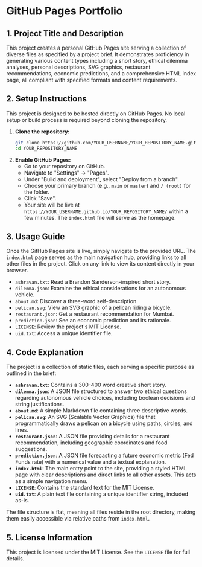 # GitHub Pages Portfolio

## 1. Project Title and Description
This project creates a personal GitHub Pages site serving a collection of diverse files as specified by a project brief. It demonstrates proficiency in generating various content types including a short story, ethical dilemma analyses, personal descriptions, SVG graphics, restaurant recommendations, economic predictions, and a comprehensive HTML index page, all compliant with specified formats and content requirements.

## 2. Setup Instructions
This project is designed to be hosted directly on GitHub Pages. No local setup or build process is required beyond cloning the repository.

1.  **Clone the repository:**
    ```bash
    git clone https://github.com/YOUR_USERNAME/YOUR_REPOSITORY_NAME.git
    cd YOUR_REPOSITORY_NAME
    ```
2.  **Enable GitHub Pages:**
    *   Go to your repository on GitHub.
    *   Navigate to "Settings" -> "Pages".
    *   Under "Build and deployment", select "Deploy from a branch".
    *   Choose your primary branch (e.g., `main` or `master`) and `/ (root)` for the folder.
    *   Click "Save".
    *   Your site will be live at `https://YOUR_USERNAME.github.io/YOUR_REPOSITORY_NAME/` within a few minutes. The `index.html` file will serve as the homepage.

## 3. Usage Guide
Once the GitHub Pages site is live, simply navigate to the provided URL. The `index.html` page serves as the main navigation hub, providing links to all other files in the project. Click on any link to view its content directly in your browser.

*   `ashravan.txt`: Read a Brandon Sanderson-inspired short story.
*   `dilemma.json`: Examine the ethical considerations for an autonomous vehicle.
*   `about.md`: Discover a three-word self-description.
*   `pelican.svg`: View an SVG graphic of a pelican riding a bicycle.
*   `restaurant.json`: Get a restaurant recommendation for Mumbai.
*   `prediction.json`: See an economic prediction and its rationale.
*   `LICENSE`: Review the project's MIT License.
*   `uid.txt`: Access a unique identifier file.

## 4. Code Explanation
The project is a collection of static files, each serving a specific purpose as outlined in the brief:

*   **`ashravan.txt`**: Contains a 300-400 word creative short story.
*   **`dilemma.json`**: A JSON file structured to answer two ethical questions regarding autonomous vehicle choices, including boolean decisions and string justifications.
*   **`about.md`**: A simple Markdown file containing three descriptive words.
*   **`pelican.svg`**: An SVG (Scalable Vector Graphics) file that programmatically draws a pelican on a bicycle using paths, circles, and lines.
*   **`restaurant.json`**: A JSON file providing details for a restaurant recommendation, including geographic coordinates and food suggestions.
*   **`prediction.json`**: A JSON file forecasting a future economic metric (Fed Funds rate) with a numerical value and a textual explanation.
*   **`index.html`**: The main entry point to the site, providing a styled HTML page with clear descriptions and direct links to all other assets. This acts as a simple navigation menu.
*   **`LICENSE`**: Contains the standard text for the MIT License.
*   **`uid.txt`**: A plain text file containing a unique identifier string, included as-is.

The file structure is flat, meaning all files reside in the root directory, making them easily accessible via relative paths from `index.html`.

## 5. License Information
This project is licensed under the MIT License. See the `LICENSE` file for full details.
